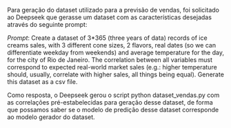 Para geração do dataset utilizado para a previsão de vendas, foi solicitado ao Deepseek que gerasse um dataset com as características desejadas através do seguinte prompt:

*Prompt*: Create a dataset of 3*365 (three years of data) records of ice creams sales, with 3 different cone sizes, 2 flavors, real dates (so we can differentiate weekday from weekends) 
and average temperature for the day, for the city of Rio de Janeiro. The correlation between all variables must correspond to expected real-world market sales (e.g.: higher temperature 
should, usually, correlate with higher sales, all things being equal). Generate this dataset as a csv file.

Como resposta, o Deepseek gerou o script python dataset_vendas.py com as correlações pré-estabelecidas para geração desse dataset, de forma que possamos saber se o modelo de predição desse dataset corresponde 
ao modelo gerador do dataset.
